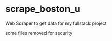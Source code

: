 # scrape_boston_u

Web Scraper to get data for my fullstack project

some files removed for security

